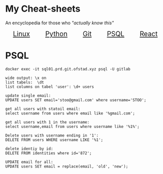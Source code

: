 # My Cheat-sheets
An encyclopedia for those who _"actually know this"_
<style>
    a   {font-size:1.5em}
</style>
<div style='display:flex; justify-content:space-around;'>
    <a href="linux.md">
        Linux
    </a>
    <a href="python.md">
        Python
    </a>
    <a href="git.md">
        Git
    </a><a href="psql.md">
        PSQL
    </a>
    <a href="react.md">
        React
    </a>
</div>

# PSQL
```
docker exec -it sql01.prd.git.ofstad.xyz psql -U gitlab

wide output: \x on
list tabels:  \dt
list columns on tabel 'user': \d+ users

update single email: 
UPDATE users SET email='stoo@gmail.com' where username='STOO';

get all users with statoil email: 
select username from users where email like '%gmail.com';

get all users with 1 in the username:  
select username,email from users where username like '%1%';

Delete users with username ending in '1':
DELETE FROM users WHERE username LIKE '%1';

delete identiy by id:
DELETE FROM identities where id='872';

UPDATE email for all:
UPDATE users SET email = replace(email, 'old', 'new');
```
